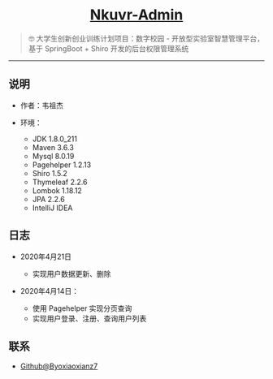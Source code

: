 <h1 align="center"><a href="https://github.com/byojiaoxianz7/Nkuvr-Admin" target="_blank">Nkuvr-Admin</a></h1>

> :nerd_face: 大学生创新创业训练计划项目：数字校园 - 开放型实验室智慧管理平台，基于 SpringBoot + Shiro 开发的后台权限管理系统

------------------------------

## 说明

- 作者：韦祖杰

- 环境：

    - JDK        1.8.0_211
    - Maven      3.6.3
    - Mysql      8.0.19
    - Pagehelper 1.2.13
    - Shiro      1.5.2
    - Thymeleaf  2.2.6
    - Lombok     1.18.12
    - JPA        2.2.6
    - IntelliJ IDEA
        

## 日志

- 2020年4月21日
    - 实现用户数据更新、删除

- 2020年4月14日：
    - 使用 Pagehelper 实现分页查询
    - 实现用户登录、注册、查询用户列表

## 联系

- [Github@Byoxiaoxianz7](https://github.com/byojiaoxianz7)
    
